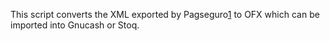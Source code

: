 This script converts the XML exported by Pagseguro[1] to OFX
which can be imported into Gnucash or Stoq.

[1]: https://pagseguro.uol.com.br/
